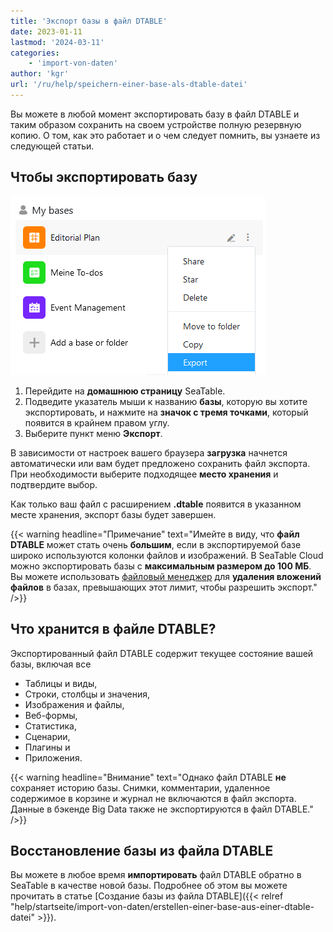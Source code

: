 ```yaml
---
title: 'Экспорт базы в файл DTABLE'
date: 2023-01-11
lastmod: '2024-03-11'
categories:
    - 'import-von-daten'
author: 'kgr'
url: '/ru/help/speichern-einer-base-als-dtable-datei'
---
```


Вы можете в любой момент экспортировать базу в файл DTABLE и таким образом сохранить на своем устройстве полную резервную копию. О том, как это работает и о чем следует помнить, вы узнаете из следующей статьи.

## Чтобы экспортировать базу

![Экспортная база](images/Base-exportieren.png)

1. Перейдите на **домашнюю страницу** SeaTable.
2. Подведите указатель мыши к названию **базы**, которую вы хотите экспортировать, и нажмите на **значок с тремя точками**, который появится в крайнем правом углу.
3. Выберите пункт меню **Экспорт**.

В зависимости от настроек вашего браузера **загрузка** начнется автоматически или вам будет предложено сохранить файл экспорта. При необходимости выберите подходящее **место хранения** и подтвердите выбор.

Как только ваш файл с расширением **.dtable** появится в указанном месте хранения, экспорт базы будет завершен.

{{< warning  headline="Примечание"  text="Имейте в виду, что **файл DTABLE** может стать очень **большим**, если в экспортируемой базе широко используются колонки файлов и изображений. В SeaTable Cloud можно экспортировать базы с **максимальным размером до 100 МБ**. Вы можете использовать [файловый менеджер](https://seatable.io/ru/docs/dateien-und-bilder/das-dateimanagement-einer-base/) для **удаления вложений файлов** в базах, превышающих этот лимит, чтобы разрешить экспорт." />}}

## Что хранится в файле DTABLE?

Экспортированный файл DTABLE содержит текущее состояние вашей базы, включая все

- Таблицы и виды,
- Строки, столбцы и значения,
- Изображения и файлы,
- Веб-формы,
- Статистика,
- Сценарии,
- Плагины и
- Приложения.

{{< warning  headline="Внимание"  text="Однако файл DTABLE **не** сохраняет историю базы. Снимки, комментарии, удаленное содержимое в корзине и журнал не включаются в файл экспорта. Данные в бэкенде Big Data также не экспортируются в файл DTABLE." />}}

## Восстановление базы из файла DTABLE

Вы можете в любое время **импортировать** файл DTABLE обратно в SeaTable в качестве новой базы. Подробнее об этом вы можете прочитать в статье [Создание базы из файла DTABLE]({{< relref "help/startseite/import-von-daten/erstellen-einer-base-aus-einer-dtable-datei" >}}).
